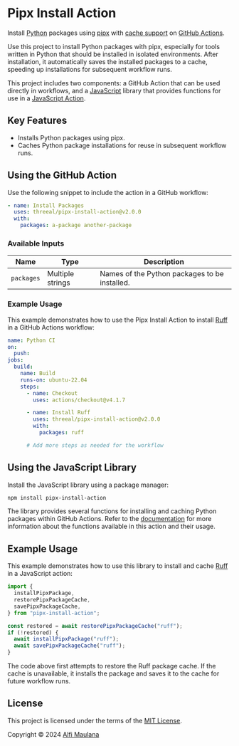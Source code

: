 # Pipx Install Action

Install [Python](https://www.python.org/) packages using [pipx](https://pipx.pypa.io/stable/) with [cache support](https://docs.github.com/en/actions/using-workflows/caching-dependencies-to-speed-up-workflows) on [GitHub Actions](https://github.com/features/actions).

Use this project to install Python packages with pipx, especially for tools written in Python that should be installed in isolated environments.
After installation, it automatically saves the installed packages to a cache, speeding up installations for subsequent workflow runs.

This project includes two components: a GitHub Action that can be used directly in workflows, and a [JavaScript](https://developer.mozilla.org/en-US/docs/Web/JavaScript) library that provides functions for use in a [JavaScript Action](https://docs.github.com/en/actions/sharing-automations/creating-actions/creating-a-javascript-action).

## Key Features

- Installs Python packages using pipx.
- Caches Python package installations for reuse in subsequent workflow runs.

## Using the GitHub Action

Use the following snippet to include the action in a GitHub workflow:

```yaml
- name: Install Packages
  uses: threeal/pipx-install-action@v2.0.0
  with:
    packages: a-package another-package
```

### Available Inputs

| Name       | Type             | Description                                   |
| ---------- | ---------------- | --------------------------------------------- |
| `packages` | Multiple strings | Names of the Python packages to be installed. |

### Example Usage

This example demonstrates how to use the Pipx Install Action to install [Ruff](https://pypi.org/project/ruff/) in a GitHub Actions workflow:

```yaml
name: Python CI
on:
  push:
jobs:
  build:
    name: Build
    runs-on: ubuntu-22.04
    steps:
      - name: Checkout
        uses: actions/checkout@v4.1.7

      - name: Install Ruff
        uses: threeal/pipx-install-action@v2.0.0
        with:
          packages: ruff

      # Add more steps as needed for the workflow
```

## Using the JavaScript Library

Install the JavaScript library using a package manager:

```bash
npm install pipx-install-action
```

The library provides several functions for installing and caching Python packages within GitHub Actions. Refer to the [documentation](https://threeal.github.io/pipx-install-action/) for more information about the functions available in this action and their usage.

## Example Usage

This example demonstrates how to use this library to install and cache [Ruff](https://pypi.org/project/ruff/) in a JavaScript action:

```js
import {
  installPipxPackage,
  restorePipxPackageCache,
  savePipxPackageCache,
} from "pipx-install-action";

const restored = await restorePipxPackageCache("ruff");
if (!restored) {
  await installPipxPackage("ruff");
  await savePipxPackageCache("ruff");
}
```

The code above first attempts to restore the Ruff package cache. If the cache is unavailable, it installs the package and saves it to the cache for future workflow runs.

## License

This project is licensed under the terms of the [MIT License](./LICENSE).

Copyright © 2024 [Alfi Maulana](https://github.com/threeal/)
